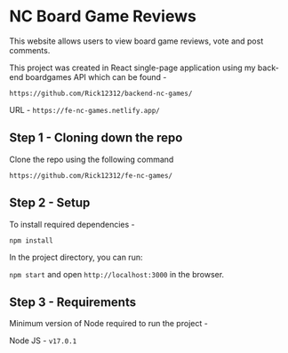# NC Board Game Reviews

This website allows users to view board game reviews, vote and post comments.

This project was created in React single-page application using my back-end boardgames API which can be found -

`https://github.com/Rick12312/backend-nc-games/`

URL - `https://fe-nc-games.netlify.app/`

## Step 1 - Cloning down the repo

Clone the repo using the following command

`https://github.com/Rick12312/fe-nc-games/`

## Step 2 - Setup

To install required dependencies -

`npm install`

In the project directory, you can run:

`npm start` and open `http://localhost:3000` in the browser.

## Step 3 - Requirements

Minimum version of Node required to run the project -

Node JS - `v17.0.1`
